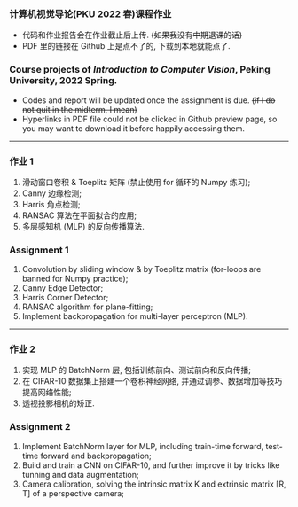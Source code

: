 ### 计算机视觉导论(PKU 2022 春)课程作业
- 代码和作业报告会在作业截止后上传. ~~(如果我没有中期退课的话)~~
- PDF 里的链接在 Github 上是点不了的, 下载到本地就能点了.

### Course projects of *Introduction to Computer Vision*, Peking University, 2022 Spring.
- Codes and report will be updated once the assignment is due. ~~(if I do not quit in the midterm, I mean)~~
- Hyperlinks in PDF file could not be clicked in Github preview page, so you may want to download it before happily accessing them.

---

### 作业 1
1. 滑动窗口卷积 & Toeplitz 矩阵 (禁止使用 for 循环的 Numpy 练习);
2. Canny 边缘检测;
3. Harris 角点检测;
4. RANSAC 算法在平面拟合的应用;
5. 多层感知机 (MLP) 的反向传播算法.

### Assignment 1
1. Convolution by sliding window & by Toeplitz matrix (for-loops are banned for Numpy practice);
2. Canny Edge Detector;
3. Harris Corner Detector;
4. RANSAC algorithm for plane-fitting;
5. Implement backpropagation for multi-layer perceptron (MLP).

---

### 作业 2
1. 实现 MLP 的 BatchNorm 层, 包括训练前向、测试前向和反向传播;
2. 在 CIFAR-10 数据集上搭建一个卷积神经网络, 并通过调参、数据增加等技巧提高网络性能;
3. 透视投影相机的矫正.

### Assignment 2
1. Implement BatchNorm layer for MLP, including train-time forward, test-time forward and backpropagation;
2. Build and train a CNN on CIFAR-10, and further improve it by tricks like tunning and data augmentation;
3. Camera calibration, solving the intrinsic matrix K and extrinsic matrix \[R, T\] of a perspective camera;
